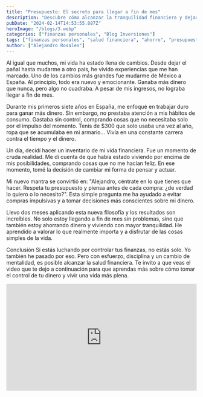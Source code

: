 ```yaml
---
title: "Presupuesto: El secreto para llegar a fin de mes"
description: "Descubre cómo alcanzar la tranquilidad financiera y dejar atrás las deudas. Una historia personal de transformación y consejos prácticos para tomar el control de tu dinero."
pubDate: "2024-02-14T14:53:55.887Z"
heroImage: "/blogs/3.webp"
categories: ["finanzas personales", "Blog Inversiones"]
tags: ["finanzas personales", "salud financiera", "ahorro", "presupuesto", "control de gastos"]
author: ["Alejandro Rosales"]
---
```


Al igual que muchos, mi vida ha estado llena de cambios. Desde dejar el pañal hasta mudarme a otro país, he vivido experiencias que me han marcado. Uno de los cambios más grandes fue mudarme de México a España. Al principio, todo era nuevo y emocionante. Ganaba más dinero que nunca, pero algo no cuadraba. A pesar de mis ingresos, no lograba llegar a fin de mes.

Durante mis primeros siete años en España, me enfoqué en trabajar duro para ganar más dinero. Sin embargo, no prestaba atención a mis hábitos de consumo. Gastaba sin control, comprando cosas que no necesitaba solo por el impulso del momento. Tenis de $300 que solo usaba una vez al año, ropa que se acumulaba en mi armario... Vivía en una constante carrera contra el tiempo y el dinero.

Un día, decidí hacer un inventario de mi vida financiera. Fue un momento de cruda realidad. Me di cuenta de que había estado viviendo por encima de mis posibilidades, comprando cosas que no me hacían feliz. En ese momento, tomé la decisión de cambiar mi forma de pensar y actuar.

Mi nuevo mantra se convirtió en: "Alejandro, céntrate en lo que tienes que hacer. Respeta tu presupuesto y piensa antes de cada compra: ¿de verdad lo quiero o lo necesito?". Esta simple pregunta me ha ayudado a evitar compras impulsivas y a tomar decisiones más conscientes sobre mi dinero.

Llevo dos meses aplicando esta nueva filosofía y los resultados son increíbles. No solo estoy llegando a fin de mes sin problemas, sino que también estoy ahorrando dinero y viviendo con mayor tranquilidad. He aprendido a valorar lo que realmente importa y a disfrutar de las cosas simples de la vida.

Conclusión
Si estás luchando por controlar tus finanzas, no estás solo. Yo también he pasado por eso. Pero con esfuerzo, disciplina y un cambio de mentalidad, es posible alcanzar la salud financiera. Te invito a que veas el video que te dejo a continuación para que aprendas más sobre cómo tomar el control de tu dinero y vivir una vida más plena.

<div class="iframe-container" style="position: relative; width: 100%; height: 0; padding-bottom: 56.25%; overflow: hidden;">
  <iframe width="560" height="315" src="https://www.youtube.com/embed/CgJeVy_ySZQ?si=m-oFb4neePl68fZe" title="YouTube video player" frameborder="0" allow="accelerometer; autoplay; clipboard-write; encrypted-media; gyroscope; picture-in-picture; web-share" allowfullscreen style="position: absolute; top: 0; left: 0; width: 100%; height: 100%; border: none;"></iframe>
</div>